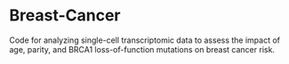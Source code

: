 # Breast-Cancer

Code for analyzing single-cell transcriptomic data to assess the impact of age, parity, and BRCA1 loss-of-function mutations on breast cancer risk.
